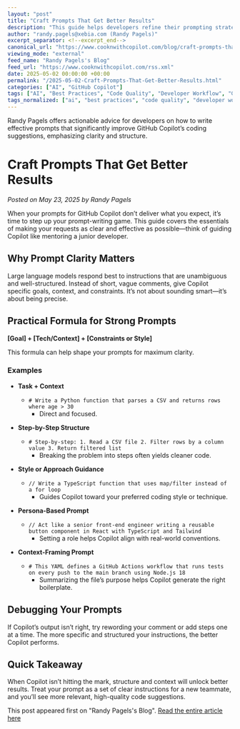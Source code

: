 ```yaml
---
layout: "post"
title: "Craft Prompts That Get Better Results"
description: "This guide helps developers refine their prompting strategies for GitHub Copilot. It explains why detailed, contextual, and structured prompts lead to more accurate and usable code suggestions. Through practical formulas and real-world examples, developers will learn how to guide Copilot as they would a junior team member, improving their workflow and the output's relevance."
author: "randy.pagels@xebia.com (Randy Pagels)"
excerpt_separator: <!--excerpt_end-->
canonical_url: "https://www.cooknwithcopilot.com/blog/craft-prompts-that-get-better-results.html"
viewing_mode: "external"
feed_name: "Randy Pagels's Blog"
feed_url: "https://www.cooknwithcopilot.com/rss.xml"
date: 2025-05-02 00:00:00 +00:00
permalink: "/2025-05-02-Craft-Prompts-That-Get-Better-Results.html"
categories: ["AI", "GitHub Copilot"]
tags: ["AI", "Best Practices", "Code Quality", "Developer Workflow", "GitHub Actions", "GitHub Copilot", "Posts", "Prompt Engineering", "Python", "React", "Structured Prompts", "Tailwind CSS", "TypeScript"]
tags_normalized: ["ai", "best practices", "code quality", "developer workflow", "github actions", "github copilot", "posts", "prompt engineering", "python", "react", "structured prompts", "tailwind css", "typescript"]
---
```


Randy Pagels offers actionable advice for developers on how to write effective prompts that significantly improve GitHub Copilot’s coding suggestions, emphasizing clarity and structure.<!--excerpt_end-->

# Craft Prompts That Get Better Results

*Posted on May 23, 2025 by Randy Pagels*

When your prompts for GitHub Copilot don’t deliver what you expect, it’s time to step up your prompt-writing game. This guide covers the essentials of making your requests as clear and effective as possible—think of guiding Copilot like mentoring a junior developer.

## Why Prompt Clarity Matters

Large language models respond best to instructions that are unambiguous and well-structured. Instead of short, vague comments, give Copilot specific goals, context, and constraints. It’s not about sounding smart—it’s about being precise.

## Practical Formula for Strong Prompts

**[Goal] + [Tech/Context] + [Constraints or Style]**

This formula can help shape your prompts for maximum clarity.

### Examples

- **Task + Context**
  - `# Write a Python function that parses a CSV and returns rows where age > 30`
    - Direct and focused.

- **Step-by-Step Structure**
  - `# Step-by-step: 1. Read a CSV file 2. Filter rows by a column value 3. Return filtered list`
    - Breaking the problem into steps often yields cleaner code.

- **Style or Approach Guidance**
  - `// Write a TypeScript function that uses map/filter instead of a for loop`
    - Guides Copilot toward your preferred coding style or technique.

- **Persona-Based Prompt**
  - `// Act like a senior front-end engineer writing a reusable button component in React with TypeScript and Tailwind`
    - Setting a role helps Copilot align with real-world conventions.

- **Context-Framing Prompt**
  - `# This YAML defines a GitHub Actions workflow that runs tests on every push to the main branch using Node.js 18`
    - Summarizing the file’s purpose helps Copilot generate the right boilerplate.

## Debugging Your Prompts

If Copilot’s output isn’t right, try rewording your comment or add steps one at a time. The more specific and structured your instructions, the better Copilot performs.

## Quick Takeaway

When Copilot isn’t hitting the mark, structure and context will unlock better results. Treat your prompt as a set of clear instructions for a new teammate, and you’ll see more relevant, high-quality code suggestions.

This post appeared first on "Randy Pagels's Blog". [Read the entire article here](https://www.cooknwithcopilot.com/blog/craft-prompts-that-get-better-results.html)

